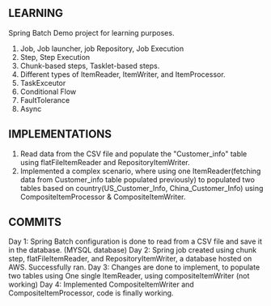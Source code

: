 LEARNING
---------------------
Spring Batch Demo project for learning purposes.
1. Job, Job launcher, job Repository, Job Execution
2. Step, Step Execution
3. Chunk-based steps, Tasklet-based steps.
4. Different types of ItemReader, ItemWriter, and ItemProcessor.
5. TaskExceutor
6. Conditional Flow
7. FaultTolerance
8. Async

IMPLEMENTATIONS
-----------------------
1. Read data from the CSV file and populate the "Customer_info" table using flatFileItemReader and RepositoryItemWriter.
2. Implemented a complex scenario, where using one ItemReader(fetching data from Customer_info table populated previously) to populated two tables based on country(US_Customer_Info, China_Customer_Info)
using CompositeItemProcessor & CompositeItemWriter.

COMMITS
----------------------
Day 1: Spring Batch configuration is done to read from a CSV file and save it in the database. (MYSQL database)
Day 2: Spring job created using chunk step, flatFileItemReader, and RepositoryItemWriter, a database hosted on AWS. 
       Successfully ran.
Day 3: Changes are done to implement, to populate two tables using One single ItemReader, using compositeItemWriter (not working)
Day 4: Implemented CompositeItemWriter and CompositeItemProcessor, code is finally working.
